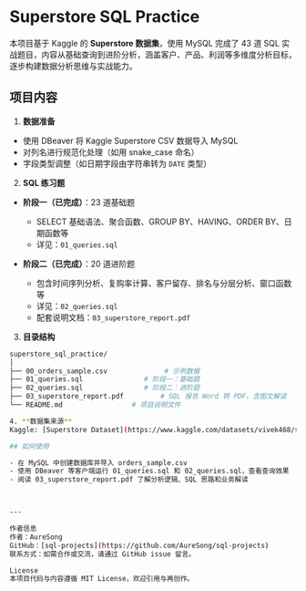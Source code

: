 # Superstore SQL Practice

本项目基于 Kaggle 的 **Superstore 数据集**，使用 MySQL 完成了 43 道 SQL 实战题目，内容从基础查询到进阶分析，涵盖客户、产品、利润等多维度分析目标，逐步构建数据分析思维与实战能力。

## 项目内容

1. **数据准备**
- 使用 DBeaver 将 Kaggle Superstore CSV 数据导入 MySQL
- 对列名进行规范化处理（如用 snake_case 命名）
- 字段类型调整（如日期字段由字符串转为 `DATE` 类型）

2. **SQL 练习题**

- **阶段一（已完成）**：23 道基础题  
  - SELECT 基础语法、聚合函数、GROUP BY、HAVING、ORDER BY、日期函数等  
  - 详见：`01_queries.sql`

- **阶段二（已完成）**：20 道进阶题  
  - 包含时间序列分析、复购率计算、客户留存、排名与分层分析、窗口函数等  
  - 详见：`02_queries.sql`  
  - 配套说明文档：`03_superstore_report.pdf`

3. **目录结构**

```bash
superstore_sql_practice/
│
├── 00_orders_sample.csv              # 示例数据
├── 01_queries.sql               # 阶段一：基础题
├── 02_queries.sql               # 阶段二：进阶题
├── 03_superstore_report.pdf         # SQL 报告 Word 转 PDF，含图文解读
└── README.md                 # 项目说明文件

4. **数据集来源**
Kaggle: [Superstore Dataset](https://www.kaggle.com/datasets/vivek468/superstore-dataset-final)

## 如何使用

- 在 MySQL 中创建数据库并导入 orders_sample.csv
- 使用 DBeaver 等客户端运行 01_queries.sql 和 02_queries.sql，查看查询效果
- 阅读 03_superstore_report.pdf 了解分析逻辑、SQL 思路和业务解读



---

作者信息
作者：AureSong
GitHub：[sql-projects](https://github.com/AureSong/sql-projects)
联系方式：如需合作或交流，请通过 GitHub issue 留言。

License
本项目代码与内容遵循 MIT License，欢迎引用与再创作。